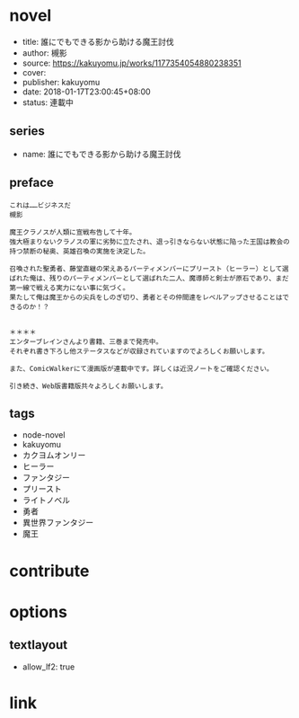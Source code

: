 # novel

- title: 誰にでもできる影から助ける魔王討伐
- author: 槻影
- source: https://kakuyomu.jp/works/1177354054880238351
- cover: 
- publisher: kakuyomu
- date: 2018-01-17T23:00:45+08:00
- status: 連載中

## series

- name: 誰にでもできる影から助ける魔王討伐

## preface


```
これは……ビジネスだ
槻影

魔王クラノスが人類に宣戦布告して十年。
強大極まりないクラノスの軍に劣勢に立たされ、退っ引きならない状態に陥った王国は教会の持つ禁断の秘奥、英雄召喚の実施を決定した。

召喚された聖勇者、藤堂直継の栄えあるパーティメンバーにプリースト（ヒーラー）として選ばれた俺は、残りのパーティメンバーとして選ばれた二人、魔導師と剣士が原石であり、まだ第一線で戦える実力にない事に気づく。
果たして俺は魔王からの尖兵をしのぎ切り、勇者とその仲間達をレベルアップさせることはできるのか！？


＊＊＊＊
エンターブレインさんより書籍、三巻まで発売中。
それぞれ書き下ろし他ステータスなどが収録されていますのでよろしくお願いします。

また、ComicWalkerにて漫画版が連載中です。詳しくは近況ノートをご確認ください。

引き続き、Web版書籍版共々よろしくお願いします。
```

## tags

- node-novel
- kakuyomu
- カクヨムオンリー
- ヒーラー
- ファンタジー
- プリースト
- ライトノベル
- 勇者
- 異世界ファンタジー
- 魔王

# contribute


# options

## textlayout

- allow_lf2: true

# link



